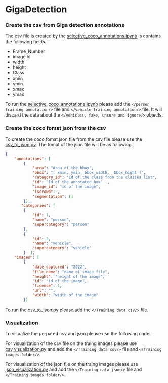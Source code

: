 # GigaDetection


### Create the csv from Giga detection annotations 
The csv file is created by the [selective_coco_annotations.ipynb](./selective_coco_annotations.ipynb) is contains the following fields.

*   Frame_Number	
*   image id	
*   width	
*   height	
*   Class	
*   xmin
*   ymin
*   xmax
*   ymax

To run the [selective_coco_annotations.ipynb](./selective_coco_annotations.ipynb) please add the `</person training annotation/>` file and `</vehicle training annotation/>` file. It will discard the data about the `</vehicles, fake, unsure and ignore/>` objects.

### Create the coco fomat json from the csv 
To create the coco fomat json file from the csv file please use the [csv_to_json.py](./Train-annotations-to-coco/csv_to_json.py). The fomat of the json file will be as following.

```json
{
    "annotations": [
        {
            "area": "Area of the bbox",
            "bbox": "[ xmin, ymin, bbox_width,  bbox_hight ]",
            "category_id": "Id of the class from the classes list",
            "id": "Id of the annotated box"  ,
            "image_id": "id of the image",
            "iscrowd": ,
            "segmentation": []
        }],
       "categories": [
        {
            "id": 1,
            "name": "person",
            "supercategory": "person"
        },
        {
            "id": 2,
            "name": "vehicle",
            "supercategory": "vehicle"
        }  ], 
    "images": [
        {
            "date_captured": "2022",
            "file_name": "name of image file",
            "height": "height of the image",
            "id": "id of the image",
            "license": 1,
            "url": "",
            "width": "width of the image"
        }]
```

To run the [csv_to_json.py](./csv_to_json.py) please add the `</Training data csv/>` file.

### Visualization
To visualize the perpared csv and json please use the following code.

For visualization of the csv file on the traing images please use [csv_visualization.py](./csv_visualization.py) and add the `</Training data csv/>` file and `</Training images folder/>`.

For visualization of the json file on the traing images please use [json_visualization.py](./json_visualization.py) and add the `</Training data json/>` file and `</Training images folder/>`.
